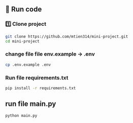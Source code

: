 ## 🚀 Run code

### 1️⃣ Clone project
```bash
git clone https://github.com/mtien314/mini-project.git
cd mini-project
```

### change file file env.example -> .env
```bash
cp .env.example .env
```
### Run file requirements.txt
```bash
pip install -r requirements.txt
```
## run file main.py 
```bash
python main.py
```
